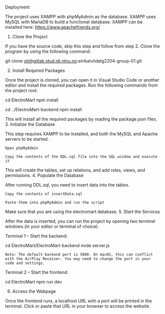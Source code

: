 Deployment

The project uses XAMPP with phpMyAdmin as the database. XAMPP uses MySQL with MariaDB to build a functional database.
XAMPP can be installed here: https://www.apachefriends.org/
1. Clone the Project

If you have the source code, skip this step and follow from step 2.
Clone the program by using the following command:

git clone git@gitlab.stud.idi.ntnu.no:eirikalv/idatg2204-group-01.git

2. Install Required Packages

Once the project is cloned, you can open it in Visual Studio Code or another editor and install the required packages.
Run the following commands from the project root:

cd ElectroMart
npm install

cd ../ElectroMart-backend
npm install

This will install all the required packages by reading the package.json files.
3. Initialize the Database

This step requires XAMPP to be installed, and both the MySQL and Apache servers to be started.

    Open phpMyAdmin

    Copy the contents of the DDL.sql file into the SQL window and execute it

This will create the tables, set up relations, and add roles, views, and permissions.
4. Populate the Database

After running DDL.sql, you need to insert data into the tables.

    Copy the contents of insertData.sql

    Paste them into phpMyAdmin and run the script

Make sure that you are using the electromart database.
5. Start the Services

After the data is inserted, you can run the project by opening two terminal windows (in your editor or terminal of choice).

Terminal 1 – Start the backend:

cd ElectroMart/ElectroMart-backend
node server.js

    Note: The default backend port is 5000. On macOS, this can conflict with the AirPlay Receiver. You may need to change the port in your code and settings.

Terminal 2 – Start the frontend:

cd ElectroMart
npm run dev

6. Access the Webpage

Once the frontend runs, a localhost URL with a port will be printed in the terminal.
Click or paste that URL in your browser to access the website.


